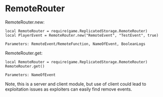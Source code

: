 # RemoteRouter


RemoteRouter.new:
```
local RemoteRouter = require(game.ReplicatedStorage.RemoteRouter)
local PlayerEvent = RemoteRouter.new("RemoteEvent", "TestEvent", true)
```
``Parameters: RemoteEvent/RemoteFunction, NameOfEvent, BooleanLogs``

RemoteRouter.get:
```
local RemoteRouter = require(game.ReplicatedStorage.RemoteRouter)
RemoteRouter.get()
```
``Parameters: NameOfEvent``

Note, this is a server and client module, but use of client could lead to exploitation issues as exploiters can easily find remove events.
